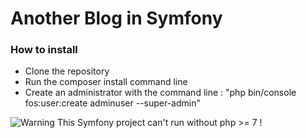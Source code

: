 # Another Blog in Symfony


### How to install

* Clone the repository
* Run the composer install command line
* Create an administrator with the command line : "php bin/console fos:user:create adminuser --super-admin"


![Warning](https://cdn2.iconfinder.com/data/icons/freecns-cumulus/32/519791-101_Warning-128.png)
This Symfony project can't run without php >= 7 !
